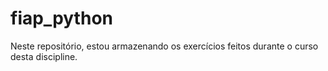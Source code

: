 # fiap_python
Neste repositório, estou armazenando os exercícios feitos durante o curso desta discipline.
